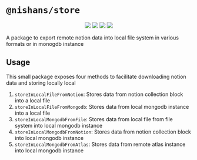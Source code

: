 # `@nishans/store`

<p align="center">
  <img src="https://img.shields.io/bundlephobia/minzip/@nishans/store?label=minzipped&style=flat"/>
  <img src="https://img.shields.io/npm/dw/@nishans/store?style=flat">
  <img src="https://img.shields.io/github/issues/devorein/nishan/@nishans/store">
  <img src="https://img.shields.io/npm/v/@nishans/store">
</p>

A package to export remote notion data into local file system in various formats or in monogdb instance

## Usage

This small package exposes four methods to facilitate downloading notion data and storing locally local 

1. `storeInLocalFileFromNotion`: Stores data from notion collection block into a local file
2. `storeInLocalFileFromMongodb`: Stores data from local mongodb instance into a local file
3. `storeInLocalMongodbFromFile`: Stores data from local file from file system into local mongodb instance
4. `storeInLocalMongodbFromNotion`: Stores data from notion collection block into local mongodb instance
5. `storeInLocalMongodbFromAtlas`: Stores data from remote atlas instance into local mongodb instance